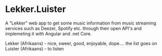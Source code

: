 # Lekker.Luister
A "Lekker" web app to get some music information from music streaming services such as Deezer, Spotify etc. through their open API's and implemeting it with Angular and .net Core.

Lekker (Afrikaans) - nice, sweer, good, enjoyable, dope.... the list goes on
Luister (Afrikaans) - to listen
